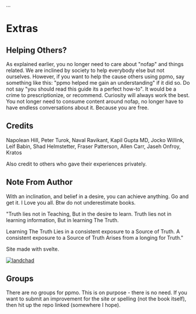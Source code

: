 ...

# Extras
## Helping Others?
As explained earlier, you no longer need to care about "nofap" and things related. We are inclined by society to help everybody else but not ourselves. However, if you want to help the cause others using ppmo, say something like this: "ppmo helped me gain an understanding" if it did so. Do not say "you should read this guide its a perfect how-to". It would be a crime to prescriptionize, or recommend. Curiosity will always work the best. You not longer need to consume content around nofap, no longer have to have endless conversations about it. Because you are free.

## Credits
Napolean Hill, Peter Turok, Naval Ravikant, Kapil Gupta MD, Jocko Willink, Leif Babin, Shad Helmstetter, Fraser Patterson, Allen Carr, Jaseh Onfroy, Kratos

Also credit to others who gave their experiences privately.

## Note From Author
With an inclination, and belief in a desire, you can achieve anything. Go and get it. I Love you all. Btw do not underestimate books.

"Truth lies not in Teaching,
But in the desire to learn. 
Truth lies not in learning information,
But in learning The Truth.

Learning The Truth
Lies in a consistent exposure to a Source of Truth.
A consistent exposure to a Source of Truth
Arises from a longing for Truth."

Site made with svelte.

[![landchad](../images/landchad.gif)](https://landchad.net)

## Groups
There are no groups for ppmo. This is on purpose - there is no need.
If you want to submit an improvement for the site or spelling (not the book itself), then hit up the repo linked (somewhere I hope).